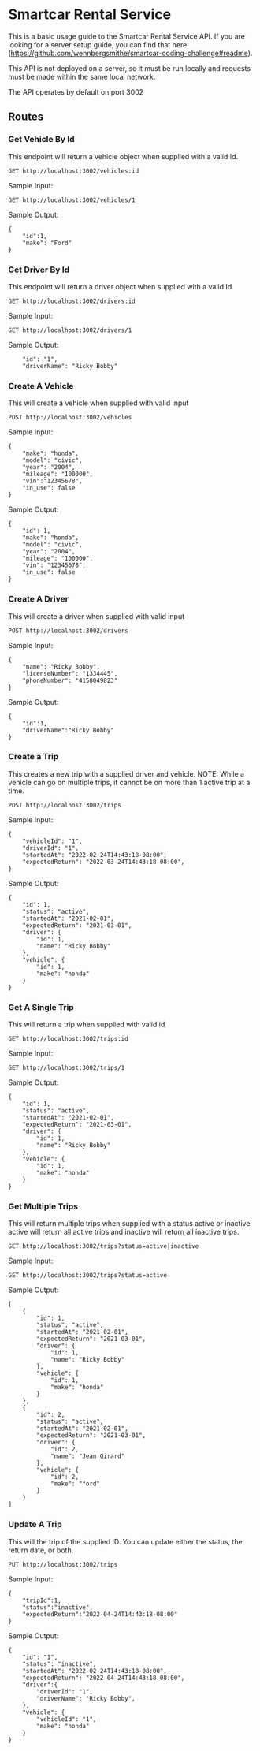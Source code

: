 
# Smartcar Rental Service

This is a basic usage guide to the Smartcar Rental Service API. If you are looking for a server setup guide, you can find that here:
(https://github.com/wennbergsmithe/smartcar-coding-challenge#readme).

This API is not deployed on a server, so it must be run locally and requests must be made within the same local network.

The API operates by default on port 3002

## Routes
### Get Vehicle By Id
This endpoint will return a vehicle object when supplied with a valid Id.

`GET http://localhost:3002/vehicles:id`

Sample Input:

`GET http://localhost:3002/vehicles/1`

Sample Output:
```
{
	"id":1,
	"make": "Ford"
}
```

### Get Driver By Id
This endpoint will return a driver object when supplied with a valid Id

`GET http://localhost:3002/drivers:id`

Sample Input:

`GET http://localhost:3002/drivers/1`

Sample Output:
```
	"id": "1",
	"driverName": "Ricky Bobby"
```

### Create A Vehicle
This will create a vehicle when supplied with valid input

`POST http://localhost:3002/vehicles`

Sample Input:
```
{
	"make": "honda",
	"model": "civic",
	"year": "2004",
	"mileage": "100000",
	"vin":"12345678",
	"in_use": false
}
```

Sample Output:
```
{
	"id": 1,
	"make": "honda",
	"model": "civic",
	"year": "2004",
	"mileage": "100000",
	"vin": "12345678",
	"in_use": false
}
```

### Create A Driver
This will create a driver when supplied with valid input

`POST http://localhost:3002/drivers`

Sample Input:
```
{
	"name": "Ricky Bobby",
	"licenseNumber": "1334445",
	"phoneNumber": "4158049823"
}
```

Sample Output:
```
{
	"id":1,
	"driverName":"Ricky Bobby"
}
```

### Create a Trip
This creates a new trip with a supplied driver and vehicle. NOTE: While a vehicle can go on multiple trips, it cannot be on more than 1 active trip at a time.

`POST http://localhost:3002/trips`

Sample Input:
```
{
	"vehicleId": "1",
	"driverId": "1",
	"startedAt": "2022-02-24T14:43:18-08:00",
	"expectedReturn": "2022-03-24T14:43:18-08:00",
}
```

Sample Output:
```
{
	"id": 1,
	"status": "active",
	"startedAt": "2021-02-01",
	"expectedReturn": "2021-03-01",
	"driver": {
		"id": 1,
		"name": "Ricky Bobby"
	},
	"vehicle": {
		"id": 1,
		"make": "honda"
	}
}
```

### Get A Single Trip
This will return a trip when supplied with valid id

`GET http://localhost:3002/trips:id`

Sample Input:

`GET http://localhost:3002/trips/1`

Sample Output:
```
{
	"id": 1,
	"status": "active",
	"startedAt": "2021-02-01",
	"expectedReturn": "2021-03-01",
	"driver": {
		"id": 1,
		"name": "Ricky Bobby"
	},
	"vehicle": {
		"id": 1,
		"make": "honda"
	}
}
```

### Get Multiple Trips
This will return multiple trips when supplied  with a status active or inactive
active will return all active trips and inactive will return all inactive trips. 

`GET http://localhost:3002/trips?status=active|inactive`

Sample Input:

`GET http://localhost:3002/trips?status=active`

Sample Output:
```
[
	{
		"id": 1,
		"status": "active",
		"startedAt": "2021-02-01",
		"expectedReturn": "2021-03-01",
		"driver": {
			"id": 1,
			"name": "Ricky Bobby"
		},
		"vehicle": {
			"id": 1,
			"make": "honda"
		}
	},
	{
		"id": 2,
		"status": "active",
		"startedAt": "2021-02-01",
		"expectedReturn": "2021-03-01",
		"driver": {
			"id": 2,
			"name": "Jean Girard"
		},
		"vehicle": {
			"id": 2,
			"make": "ford"
		}
	}
]
```

### Update A Trip
This will the trip of the supplied ID. You can update either the status, the return date, or both.

`PUT http://localhost:3002/trips`

Sample Input:
```
{
	"tripId":1,
	"status":"inactive",
	"expectedReturn":"2022-04-24T14:43:18-08:00"
}
```

Sample Output:
```
{
	"id": "1",
	"status": "inactive",
	"startedAt": "2022-02-24T14:43:18-08:00",
	"expectedReturn": "2022-04-24T14:43:18-08:00",
	"driver":{
		"driverId": "1",
		"driverName": "Ricky Bobby",
	},
	"vehicle": {
		"vehicleId": "1",
		"make": "honda"
	}
}
```

